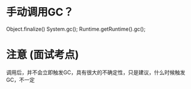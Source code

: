 # 手动调用GC？

Object.finalize()
System.gc();
Runtime.getRuntime().gc();

# 注意 (面试考点)
调用后，并不会立即触发GC，具有很大的不确定性，只是建议，什么时候触发GC，不一定